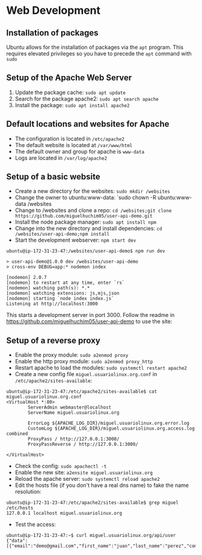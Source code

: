 # Web Development

## Installation of packages
Ubuntu allows for the installation of packages via the `apt` program. This requires elevated privileges so you have to precede the `apt` command with `sudo`

## Setup of the Apache Web Server
1. Update the package cache: `sudo apt update`
2. Search for the package apache2: `sudo apt search apache`
3. Install the package: `sudo apt install apache2`

## Default locations and websites for Apache
* The configuration is located in `/etc/apache2`
* The default website is located at `/var/www/html`
* The default owner and group for apache is `www-data`
* Logs are located in `/var/log/apache2`

## Setup of a basic website
* Create a new directory for the websites: `sudo mkdir /websites`
* Change the owner to ubuntu:www-data: `sudo chown -R ubuntu:www-data /websites
* Change to /websites and clone a repo: `cd /websites;git clone https://github.com/miguelhuchim05/user-api-demo.git`
* Install the node package manager: `sudo apt install npm`
* Change into the new directory and install dependencies: `cd /websites/user-api-demo;npm install`
* Start the development webserver: `npm start dev`
```
ubuntu@ip-172-31-23-47:/websites/user-api-demo$ npm run dev

> user-api-demo@1.0.0 dev /websites/user-api-demo
> cross-env DEBUG=app:* nodemon index

[nodemon] 2.0.7
[nodemon] to restart at any time, enter `rs`
[nodemon] watching path(s): *.*
[nodemon] watching extensions: js,mjs,json
[nodemon] starting `node index index.js`
Listening at http://localhost:3000
```
This starts a development server in port 3000. Follow the readme in https://github.com/miguelhuchim05/user-api-demo to use the site:

## Setup of a reverse proxy
* Enable the proxy module: `sudo a2enmod proxy`
* Enable the http proxy module: `sudo a2enmod proxy_http`
* Restart apache to load the modules: `sudo systemctl restart apache2`
* Create a new config file `miguel.usuariolinux.org.conf` in `/etc/apache2/sites-available`:
```
ubuntu@ip-172-31-23-47:/etc/apache2/sites-available$ cat miguel.usuariolinux.org.conf
<VirtualHost *:80>
        ServerAdmin webmaster@localhost
        ServerName miguel.usuariolinux.org

        ErrorLog ${APACHE_LOG_DIR}/miguel.usuariolinux.org.error.log
        CustomLog ${APACHE_LOG_DIR}/miguel.usuariolinux.org.access.log combined
        ProxyPass / http://127.0.0.1:3000/
        ProxyPassReverse / http://127.0.0.1:3000/

</VirtualHost>
```
* Check the config: `sudo apachectl -t`
* Enable the new site: `a2ensite miguel.usuariolinux.org`
* Reload the apache server: `sudo systemctl reload apache2`
* Edit the hosts file (if you don't have a real dns name) to fake the name resolution: 
```
ubuntu@ip-172-31-23-47:/etc/apache2/sites-available$ grep miguel /etc/hosts
127.0.0.1 localhost miguel.usuariolinux.org
```
* Test the access:
```
ubuntu@ip-172-31-23-47:~$ curl miguel.usuariolinux.org/api/user
{"data":[{"email":"demo@gmail.com","first_name":"juan","last_name":"perez","company":"Codemid","id":1}]}
```


